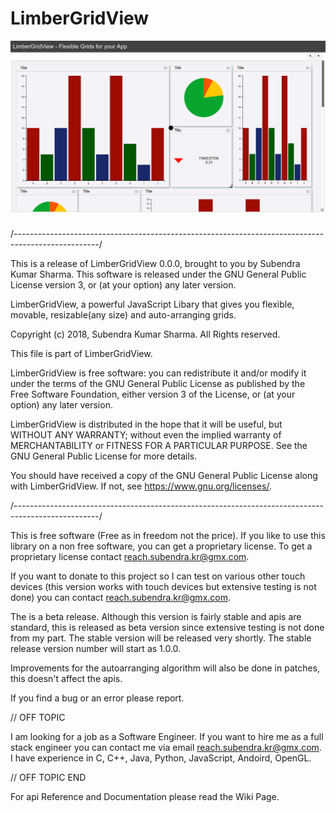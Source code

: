 # LimberGridView

![](https://github.com/sharma-subendra-kr/test/raw/master/final.gif)

/---------------------------------------------------------------------------------------------------/

This is a release of LimberGridView 0.0.0, brought to you by Subendra Kumar Sharma.
This software is released under the GNU General Public License version 3, or (at your option) any later version.

LimberGridView, a powerful JavaScript Libary that gives you flexible, movable, resizable(any size) and auto-arranging grids.

Copyright (c) 2018, Subendra Kumar Sharma. All Rights reserved.

This file is part of LimberGridView.

LimberGridView is free software: you can redistribute it and/or modify
it under the terms of the GNU General Public License as published by
the Free Software Foundation, either version 3 of the License, or
(at your option) any later version.

LimberGridView is distributed in the hope that it will be useful,
but WITHOUT ANY WARRANTY; without even the implied warranty of
MERCHANTABILITY or FITNESS FOR A PARTICULAR PURPOSE.  See the
GNU General Public License for more details.

You should have received a copy of the GNU General Public License
along with LimberGridView.  If not, see <https://www.gnu.org/licenses/>.

/---------------------------------------------------------------------------------------------------/

This is free software (Free as in freedom not the price).
If you like to use this library on a non free software, you can get a proprietary license. To get a proprietary license contact reach.subendra.kr@gmx.com.

If you want to donate to this project so I can test on various other touch devices (this version works with touch devices but extensive testing is not done) you can contact reach.subendra.kr@gmx.com.

The is a beta release. Although this version is fairly stable and apis are standard, this is released as beta version since extensive testing is not done from my part. The stable version will be released very shortly. The stable release version number will start as 1.0.0.

Improvements for the autoarranging algorithm will also be done in patches, this doesn't affect the apis.

If you find a bug or an error please report.

// OFF TOPIC

I am looking for a job as a Software Engineer. If you want to hire me as a full stack engineer you can contact me via email reach.subendra.kr@gmx.com. I have experience in C, C++, Java, Python, JavaScript, Andoird, OpenGL.

// OFF TOPIC END

For api Reference and Documentation please read the Wiki Page.
